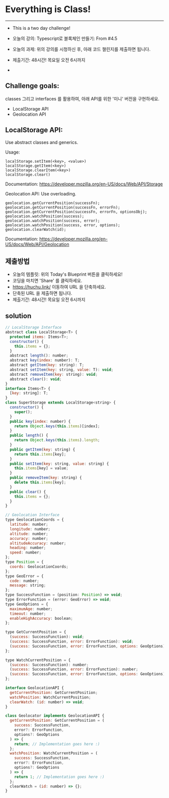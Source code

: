 # Everything is Class!

---

-   This is a two day challenge!

-   오늘의 강의: Typescript로 블록체인 만들기: From #4.5
-   오늘의 과제: 위의 강의를 시청하신 후, 아래 코드 챌린지를 제출하면 됩니다.
-   제출기간: 48시간! 목요일 오전 6시까지
-

## Challenge goals:

classes 그리고 interfaces 를 활용하여, 아래 API를 위한 '미니' 버전을 구현하세요.

-   LocalStorage API
-   Geolocation API

## LocalStorage API:

Use abstract classes and generics.

Usage:

```
localStorage.setItem(<key>, <value>)
localStorage.getItem(<key>)
localStorage.clearItem(<key>)
localStorage.clear()
```

Documentation: https://developer.mozilla.org/en-US/docs/Web/API/Storage

Geolocation API:
Use overloading.

```
geolocation.getCurrentPosition(successFn);
geolocation.getCurrentPosition(successFn, errorFn);
geolocation.getCurrentPosition(successFn, errorFn, optionsObj);
geolocation.watchPosition(success);
geolocation.watchPosition(success, error);
geolocation.watchPosition(success, error, options);
geolocation.clearWatch(id);
```

Documentation: https://developer.mozilla.org/en-US/docs/Web/API/Geolocation

## 제출방법

-   오늘의 템플릿: 위의 Today's Blueprint 버튼을 클릭하세요!
-   코딩을 마치면 'Share' 를 클릭하세요.
-   https://huchu.link/ 이동하여 URL 을 단축하세요.
-   단축된 URL 을 제출하면 됩니다.
-   제출기간: 48시간! 목요일 오전 6시까지

## solution

```jsx
// LocalStorage Interface
abstract class LocalStorage<T> {
  protected items: Items<T>;
  constructor() {
    this.items = {};
  }
  abstract length(): number;
  abstract key(index: number): T;
  abstract getItem(key: string): T;
  abstract setItem(key: string, value: T): void;
  abstract removeItem(key: string): void;
  abstract clear(): void;
}
interface Items<T> {
  [key: string]: T;
}
class SuperStorage extends LocalStorage<string> {
  constructor() {
    super();
  }
  public key(index: number) {
    return Object.keys(this.items)[index];
  }
  public length() {
    return Object.keys(this.items).length;
  }
  public getItem(key: string) {
    return this.items[key];
  }
  public setItem(key: string, value: string) {
    this.items[key] = value;
  }
  public removeItem(key: string) {
    delete this.items[key];
  }
  public clear() {
    this.items = {};
  }
}

// Geolocation Interface
type GeolocationCoords = {
  latitude: number;
  longitude: number;
  altitude: number;
  accuracy: number;
  altitudeAccuracy: number;
  heading: number;
  speed: number;
};
type Position = {
  coords: GeolocationCoords;
};
type GeoError = {
  code: number;
  message: string;
};
type SuccessFunction = (position: Position) => void;
type ErrorFunction = (error: GeoError) => void;
type GeoOptions = {
  maximumAge: number;
  timeout: number;
  enableHighAccuracy: boolean;
};

type GetCurrentPosition = {
  (success: SuccessFunction): void;
  (success: SuccessFunction, error: ErrorFunction): void;
  (success: SuccessFunction, error: ErrorFunction, options: GeoOptions): void;
};

type WatchCurrentPosition = {
  (success: SuccessFunction): number;
  (success: SuccessFunction, error: ErrorFunction): number;
  (success: SuccessFunction, error: ErrorFunction, options: GeoOptions): number;
};

interface GeolocationAPI {
  getCurrentPosition: GetCurrentPosition;
  watchPosition: WatchCurrentPosition;
  clearWatch: (id: number) => void;
}

class Geolocator implements GeolocationAPI {
  getCurrentPosition: GetCurrentPosition = (
    success: SuccessFunction,
    error?: ErrorFunction,
    options?: GeoOptions
  ) => {
    return; // Implementation goes here :)
  };
  watchPosition: WatchCurrentPosition = (
    success: SuccessFunction,
    error?: ErrorFunction,
    options?: GeoOptions
  ) => {
    return 1; // Implementation goes here :)
  };
  clearWatch = (id: number) => {};
}

```
